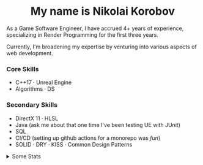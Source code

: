 ## <h1 align="center">My name is Nikolai Korobov</a>

As a Game Software Engineer, I have accrued 4+ years of experience, specializing in Render Programming for the first three years.

Currently, I'm broadening my expertise by venturing into various aspects of web development.

### Core Skills
- C++17 · Unreal Engine
- Algorithms · DS

### Secondary Skills
- DirectX 11 · HLSL
- Java (ask me about that one time I've been testing UE with JUnit)
- SQL
- CI/CD (setting up github actions for a monorepo was _fun_)
- SOLID · DRY · KISS · Common Design Patterns

<details>
<summary>Some Stats</summary>

#### LeetCode
![LeetCode Stats](https://leetcard.jacoblin.cool/enkore?theme=wtf,nord&font=Cairo&ext=heatmap)

</details>
